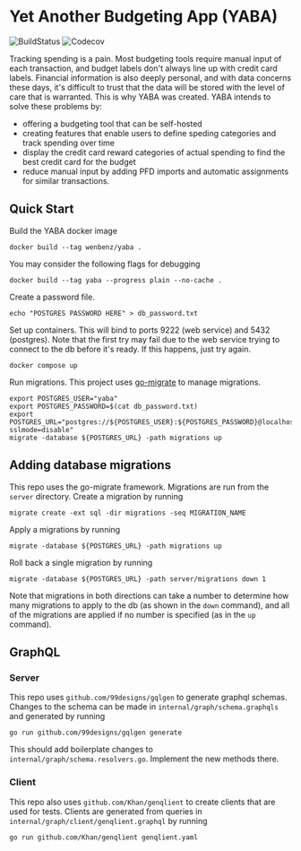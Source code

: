 # Yet Another Budgeting App (YABA)
![BuildStatus](https://img.shields.io/github/actions/workflow/status/wenbenz/yaba/build.yml)
![Codecov](https://img.shields.io/codecov/c/github/wenbenz/yaba)

Tracking spending is a pain. Most budgeting tools require manual input of each
transaction, and budget labels don't always line up with credit card labels.
Financial information is also deeply personal, and with data concerns these
days, it's difficult to trust that the data will be stored with the level of
care that is warranted. This is why YABA was created. YABA intends to solve
these problems by:
- offering a budgeting tool that can be self-hosted
- creating features that enable users to define speding categories and track
spending over time
- display the credit card reward categories of actual spending to find the best
credit card for the budget
- reduce manual input by adding PFD imports and automatic assignments for
similar transactions.

## Quick Start
Build the YABA docker image
```shell
docker build --tag wenbenz/yaba .
```

You may consider the following flags for debugging
```shell
docker build --tag yaba --progress plain --no-cache .
```

Create a password file.
```shell
echo "POSTGRES PASSWORD HERE" > db_password.txt
```

Set up containers. This will bind to ports 9222 (web service) and 5432 (postgres).
Note that the first try may fail due to the web service trying to connect to the db before it's ready.
If this happens, just try again.
```shell
docker compose up
```

Run migrations. This project uses [go-migrate](https://github.com/golang-migrate/migrate) to manage migrations.
```shell
export POSTGRES_USER="yaba"
export POSTGRES_PASSWORD=$(cat db_password.txt)
export POSTGRES_URL="postgres://${POSTGRES_USER}:${POSTGRES_PASSWORD}@localhost:5432/yaba?sslmode=disable"
migrate -database ${POSTGRES_URL} -path migrations up
```

## Adding database migrations
This repo uses the go-migrate framework. Migrations are run from the `server` directory.
Create a migration by running
```shell
migrate create -ext sql -dir migrations -seq MIGRATION_NAME
```

Apply a migrations by running 
```shell
migrate -database ${POSTGRES_URL} -path migrations up
```

Roll back a single migration by running
```shell
migrate -database ${POSTGRES_URL} -path server/migrations down 1
```

Note that migrations in both directions can take a number to determine how many migrations to apply to the db (as shown in the `down` command), and all of the migrations are applied if no number is specified (as in the `up` command).

## GraphQL

### Server
This repo uses `github.com/99designs/gqlgen` to generate graphql schemas.
Changes to the schema can be made in `internal/graph/schema.graphqls` and generated by running
```shell
go run github.com/99designs/gqlgen generate
```
This should add boilerplate changes to `internal/graph/schema.resolvers.go`. Implement the new methods there.

### Client
This repo also uses `github.com/Khan/genqlient` to create clients that are used for tests.
Clients are generated from queries in `internal/graph/client/genqlient.graphql` by running
```shell
go run github.com/Khan/genqlient genqlient.yaml
```
